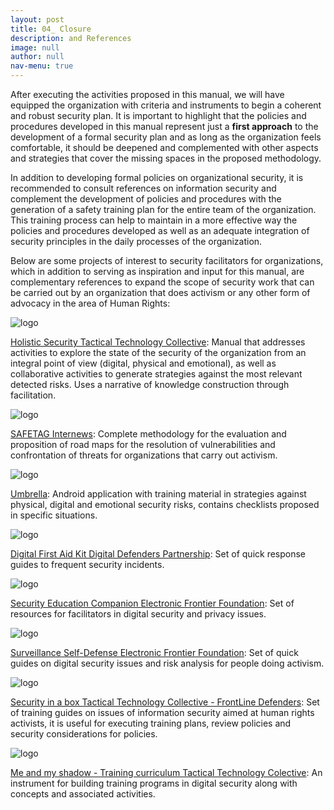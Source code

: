 ```yaml
---
layout: post
title: 04_ Closure
description: and References
image: null
author: null
nav-menu: true
---
```



After executing the activities proposed in this manual, we will have equipped the organization with criteria and instruments to begin a coherent and robust security plan. It is important to highlight that the policies and procedures developed in this manual represent just a **first approach** to the development of a formal security plan and as long as the organization feels comfortable, it should be deepened and complemented with other aspects and strategies that cover the missing spaces in the proposed methodology.

In addition to developing formal policies on organizational security, it is recommended to consult references on information security and complement the development of policies and procedures with the generation of a safety training plan for the entire team of the organization. This training process can help to maintain in a more effective way the policies and procedures developed as well as an adequate integration of security principles in the daily processes of the organization.

Below are some projects of interest to security facilitators for organizations, which in addition to serving as inspiration and input for this manual, are complementary references to expand the scope of security work that can be carried out by an organization that does activism or any other form of advocacy in the area of ​​Human Rights:

![logo](/assets/images/9901/holistic.png)

[Holistic Security Tactical Technology Collective](https://holistic-security.tacticaltech.org): Manual that addresses activities to explore the state of the security of the organization from an integral point of view (digital, physical and emotional), as well as collaborative activities to generate strategies against the most relevant detected risks. Uses a narrative of knowledge construction through facilitation.

![logo](/assets/images/9901/safetag.jpg)

[SAFETAG Internews](https://safetag.org): Complete methodology for the evaluation and proposition of road maps for the resolution of vulnerabilities and confrontation of threats for organizations that carry out activism.

![logo](/assets/images/9901/umbrella.png)

[Umbrella](https://secfirst.org): Android application with training material in strategies against physical, digital and emotional security risks, contains checklists proposed in specific situations.

![logo](/assets/images/9901/dfak.png)

[Digital First Aid Kit Digital Defenders Partnership](https://rarenet.github.io/DFAK/es/): Set of quick response guides to frequent security incidents.

![logo](/assets/images/9901/securitycompanion.png)

[Security Education Companion Electronic Frontier Foundation](https://sec.eff.org): Set of resources for facilitators in digital security and privacy issues.

![logo](/assets/images/9901/ssd.png)

[Surveillance Self-Defense Electronic Frontier Foundation](https://ssd.eff.org): Set of quick guides on digital security issues and risk analysis for people doing activism.

![logo](/assets/images/9901/securityinabox.png)

[Security in a box Tactical Technology Collective - FrontLine Defenders](https://securityinabox.org/en/): Set of training guides on issues of information security aimed at human rights activists, it is useful for executing training plans, review policies and security considerations for policies.

![logo](/assets/images/9901/myshadow.png)

[Me and my shadow - Training curriculum Tactical Technology Colective](https://myshadow.org/train): An instrument for building training programs in digital security along with concepts and associated activities.
